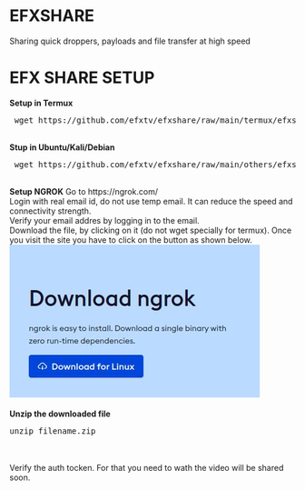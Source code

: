# EFXSHARE
Sharing quick droppers, payloads and file transfer at high speed
<h1>EFX SHARE SETUP</h1>

<b>Setup in Termux</b>
<pre> wget https://github.com/efxtv/efxshare/raw/main/termux/efxshare;mv efxshare /data/data/com.termux/files/usr/bin/;chmod +x /data/data/com.termux/files/usr/bin/efxshare </pre>
<br />
<b>Stup in Ubuntu/Kali/Debian</b>
<pre> wget https://github.com/efxtv/efxshare/raw/main/others/efxshare;mv efxshare /usr/bin/;chmod +x /usr/bin/efxshare </pre>
<br />
<b>Setup NGROK</b>
Go to https://ngrok.com/
<br />
Login with real email id, do not use temp email. It can reduce the speed and connectivity strength.
<br />
Verify your email addres by logging in to the email.
<br />
Download the file, by clicking on it (do not wget specially for termux). Once you visit the site you have to click on the button as shown below.<br />
<a href="https://youtu.be/zTsnjaCxcMo"><img src="https://raw.githubusercontent.com/efxtv/efxshare/main/ngrok-demo.jpg" alt="EFX TV"></a><br />
<br />
<b>Unzip the downloaded file</b>
<pre>unzip filename.zip</pre>
<br /><br />
Verify the auth tocken. For that you need to wath the video will be shared soon.

